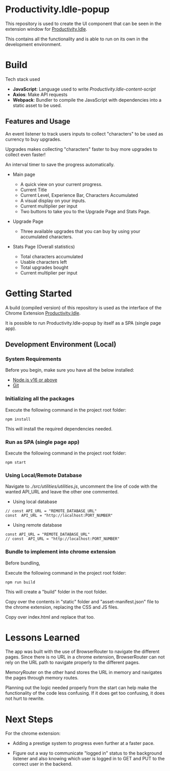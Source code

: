 # Productivity.Idle-popup

This repository is used to create the UI component that can be seen in the extension window for [Productivity.Idle](https://github.com/Gachuka/productivity.idle).

This contains all the functionality and is able to run on its own in the development environment.

# Build

Tech stack used
- **JavaScript**:  Language used to write *Productivity.Idle-content-script*
- **Axios**: Make API requests
- **Webpack**: Bundler to compile the JavaScript with dependencies into a static asset to be used.

## Features and Usage

An event listener to track users inputs to collect "characters" to be used as currency to buy upgrades.

Upgrades makes collecting "characters" faster to buy more upgrades to collect even faster!

An interval timer to save the progress automatically.

 - Main page
	 - A quick view on your current progress.
	 - Current Title
	 - Current Level, Experience Bar, Characters Accumulated
	 - A visual display on your inputs.
	 - Current multiplier per input
	 - Two buttons to take you to the Upgrade Page and Stats Page.

- Upgrade Page
	- Three available upgrades that you can buy by using your accumulated characters.
- Stats Page (Overall statistics)
	- Total characters accumulated
	- Usable characters left
	- Total upgrades bought
	- Current multiplier per input


# Getting Started

A build (compiled version) of this repository is used as the interface of the Chrome Extension [Productivity.Idle](https://github.com/Gachuka/productivity.idle). 

It is possible to run Productivity.Idle-popup by itself as a SPA (single page app).

## Development Environment (Local)

### System Requirements

Before you begin, make sure you have all the below installed:
- [Node.js v16 or above](https://nodejs.org/en/download/)
- [Git](https://git-scm.com/book/en/v2/Getting-Started-Installing-Git)

### Initializing all the packages

Execute the following command in the project root folder:

```
npm install
```
This will install the required dependencies needed.

### Run as SPA (single page app)

Execute the following command in the project root folder:

```
npm start
```

### Using Local/Remote Database

Navigate to *./src/utilities/utilities.js*, uncomment the line of code with the wanted API_URL and leave the other one commented.

- Using local database
```
// const API_URL = "REMOTE_DATABASE_URL"
const  API_URL = "http://localhost:PORT_NUMBER"
```

- Using remote database
```
const API_URL = "REMOTE_DATABASE_URL"
// const  API_URL = "http://localhost:PORT_NUMBER"
```

### Bundle to implement into chrome extension

Before bundling, 

Execute the following command in the project root folder:

```
npm run build
```

This will create a "build" folder in the root folder.

Copy over the contents in "static" folder and "asset-manifest.json" file to the chrome extension, replacing the CSS and JS files.

Copy over index.html and replace that too.

# Lessons Learned

The app was built with the use of BrowserRouter to navigate the different pages. Since there is no URL in a chrome extension, BrowserRouter can not rely on the URL path to navigate properly to the different pages.

MemoryRouter on the other hand stores the URL in memory and navigates the pages through memory routes.

Planning out the logic needed properly from the start can help make the functionality of the code less confusing. If it does get too confusing, it does not hurt to rewrite.

# Next Steps

For the chrome extension: 

- Adding a prestige system to progress even further at a faster pace.

- Figure out a way to communicate "logged in" status to the background listener and also knowing which user is logged in to GET and PUT to the correct user in the backend.